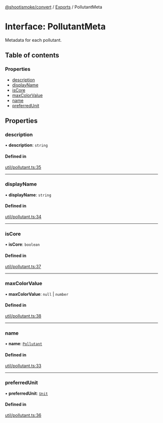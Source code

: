 [@shootismoke/convert](../README.md) / [Exports](../modules.md) / PollutantMeta

# Interface: PollutantMeta

Metadata for each pollutant.

## Table of contents

### Properties

- [description](PollutantMeta.md#description)
- [displayName](PollutantMeta.md#displayname)
- [isCore](PollutantMeta.md#iscore)
- [maxColorValue](PollutantMeta.md#maxcolorvalue)
- [name](PollutantMeta.md#name)
- [preferredUnit](PollutantMeta.md#preferredunit)

## Properties

### description

• **description**: `string`

#### Defined in

[util/pollutant.ts:35](https://github.com/shootismoke/common//blob/dff4dfe/packages/convert/src/util/pollutant.ts#L35)

___

### displayName

• **displayName**: `string`

#### Defined in

[util/pollutant.ts:34](https://github.com/shootismoke/common//blob/dff4dfe/packages/convert/src/util/pollutant.ts#L34)

___

### isCore

• **isCore**: `boolean`

#### Defined in

[util/pollutant.ts:37](https://github.com/shootismoke/common//blob/dff4dfe/packages/convert/src/util/pollutant.ts#L37)

___

### maxColorValue

• **maxColorValue**: ``null`` \| `number`

#### Defined in

[util/pollutant.ts:38](https://github.com/shootismoke/common//blob/dff4dfe/packages/convert/src/util/pollutant.ts#L38)

___

### name

• **name**: [`Pollutant`](../modules.md#pollutant)

#### Defined in

[util/pollutant.ts:33](https://github.com/shootismoke/common//blob/dff4dfe/packages/convert/src/util/pollutant.ts#L33)

___

### preferredUnit

• **preferredUnit**: [`Unit`](../modules.md#unit)

#### Defined in

[util/pollutant.ts:36](https://github.com/shootismoke/common//blob/dff4dfe/packages/convert/src/util/pollutant.ts#L36)
